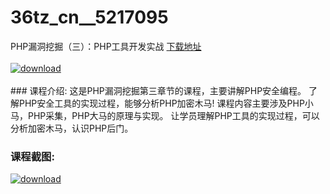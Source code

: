 # 36tz_cn__5217095
PHP漏洞挖掘（三）：PHP工具开发实战
[下载地址](http://www.36tz.cn/article/5217095 "下载地址")
<br/></br>[![download](http://36tz.cn/muke_img/2020_12_12345-5.jpg "下载地址")](http://www.36tz.cn/article/5217095 "下载地址")
<br/></br>### 课程介绍:
这是PHP漏洞挖掘第三章节的课程，主要讲解PHP安全编程。
了解PHP安全工具的实现过程，能够分析PHP加密木马!
课程内容主要涉及PHP小马，PHP采集，PHP大马的原理与实现。
让学员理解PHP工具的实现过程，可以分析加密木马，认识PHP后门。

### 课程截图:
[![download](http://36tz.cn/muke_img/2020_12_1-102.png "下载地址")](http://www.36tz.cn/article/5217095 "下载地址")
